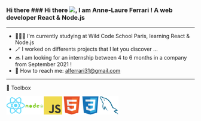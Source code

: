 ### Hi there ### Hi there <img src="https://raw.githubusercontent.com/MartinHeinz/MartinHeinz/master/wave.gif" width="30px">, I am Anne-Laure Ferrari ! A web developer React & Node.js 

____________________________________________________________________________________________________________________________________



- 👩🏻‍💻 I'm currently studying at Wild Code School Paris, learning React & Node.js
- 🪄 I worked on differents projects that I let you discover ...
- 🔜 I am looking for an internship between 4 to 6 months in a company from September 2021 !
- 📧 How to reach me: alferrari31@gmail.com

____________________________________________________________________________________________________________________________________


🧰 Toolbox

<img align="left" src="https://raw.githubusercontent.com/devicons/devicon/9f4f5cdb393299a81125eb5127929ea7bfe42889/icons/react/react-original.svg" alt="React" width="50" height="50"/> 
<img align="left" src="https://github.com/devicons/devicon/blob/master/icons/nodejs/nodejs-plain-wordmark.svg" alt="NodeJS logo" width="50" height:"50"/> 
<img align="left" src="https://github.com/devicons/devicon/blob/master/icons/javascript/javascript-original.svg" alt="JavaScript" width="50" height="50"/>
<img align="left" src="https://github.com/devicons/devicon/blob/master/icons/html5/html5-original.svg" alt="HTML" width="50" height="50"/> 
<img align="left" src="https://github.com/devicons/devicon/blob/master/icons/css3/css3-original.svg" alt="CSS logo" width="50" height:"50"/>  
<img align="left" src="https://github.com/devicons/devicon/blob/master/icons/mysql/mysql-original.svg" alt="MySQLlogo" width="50" height:"50"/>



<!--
**Alferrari31/Alferrari31** is a ✨ _special_ ✨ repository because its `README.md` (this file) appears on your GitHub profile.

Here are some ideas to get you started:

- 🔭 I’m currently working on ...
- 🌱 I’m currently learning ...
- 👯 I’m looking to collaborate on ...
- 🤔 I’m looking for help with ...
- 💬 Ask me about ...
- 📫 How to reach me: ...
- 😄 Pronouns: ...
- ⚡ Fun fact: ...
-->
